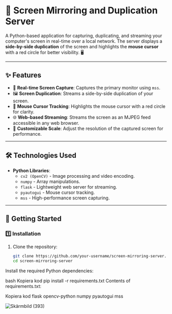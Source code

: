 # 🎥 Screen Mirroring and Duplication Server

A Python-based application for capturing, duplicating, and streaming your computer's screen in real-time over a local network. The server displays a **side-by-side duplication** of the screen and highlights the **mouse cursor** with a red circle for better visibility. 🖥️

---

## ✨ Features

- 📡 **Real-time Screen Capture**: Captures the primary monitor using `mss`.
- 🖼️ **Screen Duplication**: Streams a side-by-side duplication of your screen.
- 🎯 **Mouse Cursor Tracking**: Highlights the mouse cursor with a red circle for clarity.
- 🌐 **Web-based Streaming**: Streams the screen as an MJPEG feed accessible in any web browser.
- 🔧 **Customizable Scale**: Adjust the resolution of the captured screen for performance.

---

## 🛠️ Technologies Used

- **Python Libraries**:
  - `cv2 (OpenCV)` - Image processing and video encoding.
  - `numpy` - Array manipulations.
  - `flask` - Lightweight web server for streaming.
  - `pyautogui` - Mouse cursor tracking.
  - `mss` - High-performance screen capturing.

---

## 🚀 Getting Started

### 1️⃣ Installation

1. Clone the repository:
   ```bash
   git clone https://github.com/your-username/screen-mirroring-server.git
   cd screen-mirroring-server
Install the required Python dependencies:

bash
Kopiera kod
pip install -r requirements.txt
Contents of requirements.txt:

Kopiera kod
flask
opencv-python
numpy
pyautogui
mss


![Skärmbild (393)](https://github.com/user-attachments/assets/340adb24-dfb1-46b1-9e9f-3af2adc94f31)
